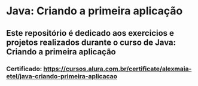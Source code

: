 # Java: Criando a primeira aplicação
## Este repositório é dedicado aos exercicios e projetos realizados durante o curso de Java: Criando a primeira aplicação
### Certificado: https://cursos.alura.com.br/certificate/alexmaia-etel/java-criando-primeira-aplicacao
